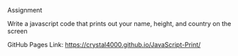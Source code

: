 Assignment

Write a javascript code that prints out your name, height, and country on the screen

GitHub Pages Link: https://crystal4000.github.io/JavaScript-Print/
